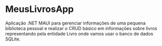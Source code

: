 # MeusLivrosApp

Aplicação .NET MAUI para gerenciar informações de uma pequena biblioteca pessoal e realizar o CRUD básico em informações sobre livros representando pela entidade Livro onde vamos usar o banco de dados SQLite.



